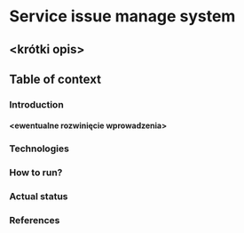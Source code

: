 # Service issue manage system
## <krótki opis>
## Table of context
### Introduction
#### <ewentualne rozwinięcie wprowadzenia>
### Technologies
### How to run?
### Actual status
### References

